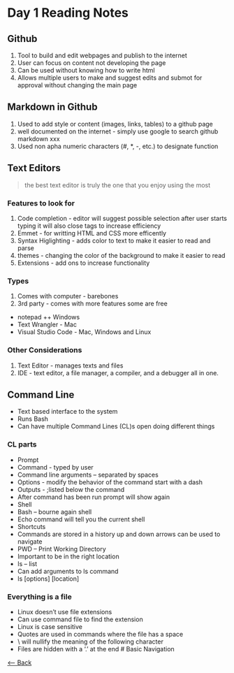 # Day 1 Reading Notes

## Github

1. Tool to build and edit webpages and publish to the internet
2. User can focus on content not developing the page
3. Can be used without knowing how to write html 
4. Allows multiple users to make and suggest edits and submot for approval without changing the main page 

## Markdown in Github

 1. Used to add style or content (images, links, tables) to a github page
 2. well documented on the internet - simply use google to search github markdown xxx
 3. Used non apha numeric characters (#, *, -, etc.) to designate function

## Text Editors

 >the best text editor is truly the one that you enjoy using the most

### Features to look for

 1. Code completion - editor will suggest possible selection after user starts typing it will also close tags to increase efficiency
 2. Emmet - for writting HTML and CSS more efficently 
 3. Syntax Higlighting - adds color to text to make it easier to read and parse
 4. themes - changing the color of the background to make it easier to read
 5. Extensions - add ons to increase functionality

### Types

 1. Comes with computer - barebones
 2. 3rd party - comes with more features some are free

- notepad ++ Windows
- Text Wrangler - Mac
- Visual Studio Code - Mac, Windows and Linux

### Other Considerations

 1. Text Editor - manages texts and files
 2. IDE - text editor, a file manager, a compiler, and a debugger all in one.

## Command Line

- Text based interface to the system
- Runs Bash
- Can have multiple Command Lines (CL)s open doing different things

### CL parts

- Prompt
- Command - typed by user
- Command line arguments – separated by spaces
- Options  - modify the behavior of the command start with a dash
- Outputs - ;listed below the command
- After command has been run prompt will show again
- Shell
- Bash – bourne again shell
- Echo command will tell you the current shell
- Shortcuts
- Commands are stored in a history up and down arrows can be used to navigate
- PWD – Print Working Directory
- Important to be in the right location
- ls – list
- Can add arguments to ls command 
- ls [options] [location]

### Everything is a file

- Linux doesn’t use file extensions
- Can use command file to find the extension
- Linux is case sensitive
- Quotes are used in commands where the file has a space
- \ will nullify the meaning of the following character
- Files are hidden with a ‘.’ at the end # Basic Navigation

 [<-- Back](README.md)